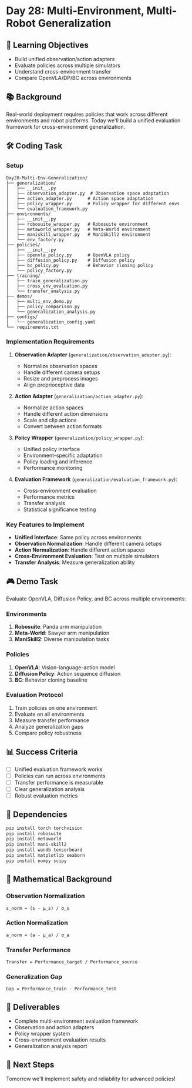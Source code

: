 # Day 28: Multi-Environment, Multi-Robot Generalization

## 🎯 Learning Objectives
- Build unified observation/action adapters
- Evaluate policies across multiple simulators
- Understand cross-environment transfer
- Compare OpenVLA/DP/BC across environments

## 📚 Background
Real-world deployment requires policies that work across different environments and robot platforms. Today we'll build a unified evaluation framework for cross-environment generalization.

## 🛠️ Coding Task

### Setup
```
Day28-Multi-Env-Generalization/
├── generalization/
│   ├── __init__.py
│   ├── observation_adapter.py  # Observation space adaptation
│   ├── action_adapter.py      # Action space adaptation
│   ├── policy_wrapper.py      # Policy wrapper for different envs
│   └── evaluation_framework.py
├── environments/
│   ├── __init__.py
│   ├── robosuite_wrapper.py   # Robosuite environment
│   ├── metaworld_wrapper.py   # Meta-World environment
│   ├── maniskill_wrapper.py   # ManiSkill2 environment
│   └── env_factory.py
├── policies/
│   ├── __init__.py
│   ├── openvla_policy.py      # OpenVLA policy
│   ├── diffusion_policy.py    # Diffusion policy
│   ├── bc_policy.py           # Behavior cloning policy
│   └── policy_factory.py
├── training/
│   ├── train_generalization.py
│   ├── cross_env_evaluation.py
│   └── transfer_analysis.py
├── demos/
│   ├── multi_env_demo.py
│   ├── policy_comparison.py
│   └── generalization_analysis.py
├── configs/
│   └── generalization_config.yaml
└── requirements.txt
```

### Implementation Requirements

1. **Observation Adapter** (`generalization/observation_adapter.py`):
   - Normalize observation spaces
   - Handle different camera setups
   - Resize and preprocess images
   - Align proprioceptive data

2. **Action Adapter** (`generalization/action_adapter.py`):
   - Normalize action spaces
   - Handle different action dimensions
   - Scale and clip actions
   - Convert between action formats

3. **Policy Wrapper** (`generalization/policy_wrapper.py`):
   - Unified policy interface
   - Environment-specific adaptation
   - Policy loading and inference
   - Performance monitoring

4. **Evaluation Framework** (`generalization/evaluation_framework.py`):
   - Cross-environment evaluation
   - Performance metrics
   - Transfer analysis
   - Statistical significance testing

### Key Features to Implement

- **Unified Interface**: Same policy across environments
- **Observation Normalization**: Handle different camera setups
- **Action Normalization**: Handle different action spaces
- **Cross-Environment Evaluation**: Test on multiple simulators
- **Transfer Analysis**: Measure generalization ability

## 🎮 Demo Task
Evaluate OpenVLA, Diffusion Policy, and BC across multiple environments:

### Environments
1. **Robosuite**: Panda arm manipulation
2. **Meta-World**: Sawyer arm manipulation
3. **ManiSkill2**: Diverse manipulation tasks

### Policies
1. **OpenVLA**: Vision-language-action model
2. **Diffusion Policy**: Action sequence diffusion
3. **BC**: Behavior cloning baseline

### Evaluation Protocol
1. Train policies on one environment
2. Evaluate on all environments
3. Measure transfer performance
4. Analyze generalization gaps
5. Compare policy robustness

## 📊 Success Criteria
- [ ] Unified evaluation framework works
- [ ] Policies can run across environments
- [ ] Transfer performance is measurable
- [ ] Clear generalization analysis
- [ ] Robust evaluation metrics

## 🔧 Dependencies
```bash
pip install torch torchvision
pip install robosuite
pip install metaworld
pip install mani-skill2
pip install wandb tensorboard
pip install matplotlib seaborn
pip install numpy scipy
```

## 📝 Mathematical Background

### Observation Normalization
```
s_norm = (s - μ_s) / σ_s
```

### Action Normalization
```
a_norm = (a - μ_a) / σ_a
```

### Transfer Performance
```
Transfer = Performance_target / Performance_source
```

### Generalization Gap
```
Gap = Performance_train - Performance_test
```

## 📝 Deliverables
- Complete multi-environment evaluation framework
- Observation and action adapters
- Policy wrapper system
- Cross-environment evaluation results
- Generalization analysis report

## 🚀 Next Steps
Tomorrow we'll implement safety and reliability for advanced policies!
